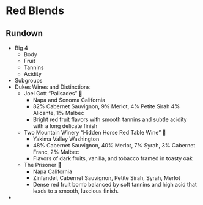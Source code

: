 # Red Blends
## Rundown
- Big 4
	- Body
	- Fruit
	- Tannins
	- Acidity
- Subgroups
- Dukes Wines  and Distinctions
	- Joel Gott “Palisades” 🍷
		- Napa and Sonoma California
		- 82% Cabernet Sauvignon, 9% Merlot, 4% Petite Sirah 4% Alicante, 1% Malbec
		- Bright red fruit flavors with smooth tannins and subtle acidity with a long delicate finish
	- Two Mountain Winery “Hidden Horse Red Table Wine” 🍷
		- Yakima Valley Washington
		- 48% Cabernet Sauvignon, 40% Merlot, 7% Syrah, 3% Cabernet Franc, 2% Malbec 
		- Flavors of dark fruits, vanilla, and tobacco framed in toasty oak
	- The Prisoner 🍾
		- Napa California
		- Zinfandel, Cabernet Sauvignon, Petite Sirah, Syrah, Merlot
		- Dense red fruit bomb balanced by soft tannins and high acid that leads to a smooth, luscious finish.
- 